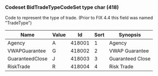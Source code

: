 ### Codeset BidTradeTypeCodeSet type char (418)

Code to represent the type of trade.
(Prior to FIX 4.4 this field was named "TradeType")

| Name            | Value | Id     | Sort | Synopsis         |
|-----------------|-------|--------|------|------------------|
| Agency          | A     | 418001 | 1    | Agency           |
| VWAPGuarantee   | G     | 418002 | 2    | VWAP Guarantee   |
| GuaranteedClose | J     | 418003 | 3    | Guaranteed Close |
| RiskTrade       | R     | 418004 | 4    | Risk Trade       |

